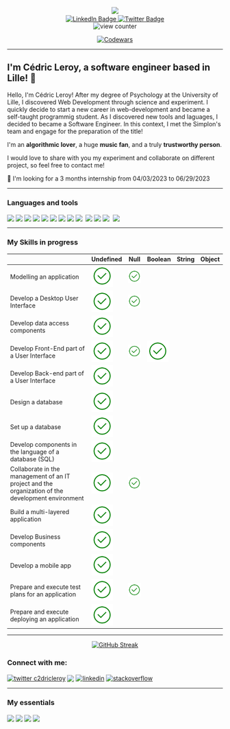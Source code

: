<div id="header" align="center">
  <img src="https://media.giphy.com/media/fAmnJKCwuXtDiEhNwg/giphy-downsized.gif" width="200"/>  
  
</div>
<div id="badges" align="center">
  <a href="https://www.linkedin.com/in/cdric2leroy/">
    <img src="https://img.shields.io/badge/LinkedIn-blue?style=for-the-badge&logo=linkedin&logoColor=white" alt="LinkedIn Badge"/>
  </a>
  <a href="https://twitter.com/Cdric2Leroy">
    <img src="https://img.shields.io/badge/Twitter-blue?style=for-the-badge&logo=twitter&logoColor=white" alt="Twitter Badge"/>
  </a>
</div>
<div id="viewCounter" align="center">
  <img src="https://komarev.com/ghpvc/?username=C2dricLeroy&style=flat-square&color=blue" alt="view counter"/>
  
  [![Codewars](https://www.codewars.com/users/CedricLeroy/badges/large)](https://www.codewars.com/users/CedricLeroy)
</div>  

___


## I'm **Cédric Leroy**, a software engineer based in Lille! :running:

Hello, I'm Cédric Leroy! After my degree of Psychology at the University of Lille, I discovered Web Development through science and experiment. I quickly decide to start a new career in web-development and became a self-taught programmig student. As I discovered new tools and laguages, I decided to became a Software Engineer. In this context, I met the Simplon's team and engage for the preparation of the title! 

I'm an **algorithmic lover**, a huge **music fan**, and a truly **trustworthy person**. 

I would love to share with you my experiment and collaborate on different project, so feel free to contact me! 

🔎 I'm looking for a 3 months internship from 04/03/2023 to 06/29/2023

___

<h3>Languages and tools</h3>

<div>
  <img align="center" src="https://img.shields.io/badge/HTML5-E34F26?style=for-the-badge&logo=html5&logoColor=white">
  <img align="center" src="https://img.shields.io/badge/CSS3-1572B6?style=for-the-badge&logo=css3&logoColor=white">
  <img align="center" src="https://img.shields.io/badge/JavaScript-F7DF1E?style=for-the-badge&logo=javascript&logoColor=black">
  <img align="center" src="https://img.shields.io/badge/TypeScript-007ACC?style=for-the-badge&logo=typescript&logoColor=white">
  <img align="center" src="https://img.shields.io/badge/Sass-CC6699?style=for-the-badge&logo=sass&logoColor=white">
  <img align="center" src="https://img.shields.io/badge/Python-14354C?style=for-the-badge&logo=python&logoColor=white">
  <img align="center" src="https://img.shields.io/badge/Node.js-43853D?style=for-the-badge&logo=node.js&logoColor=white">
  <img align="center" src="https://img.shields.io/badge/Markdown-000000?style=for-the-badge&logo=markdown&logoColor=white">
  <img align="center" src="https://img.shields.io/badge/Bootstrap-563D7C?style=for-the-badge&logo=bootstrap&logoColor=white">
  <img align="center src="https://img.shields.io/badge/Material--UI-0081CB?style=for-the-badge&logo=material-ui&logoColor=white">
  <img align="center" src="https://img.shields.io/badge/jQuery-0769AD?style=for-the-badge&logo=jquery&logoColor=white">
  <img align="center" src="https://img.shields.io/badge/SQLite-07405E?style=for-the-badge&logo=sqlite&logoColor=white">
  <img align="center" src="https://img.shields.io/badge/mocha.js-323330?style=for-the-badge&logo=mocha&logoColor=Brown">
  <img align="center src="https://img.shields.io/badge/GitHub-100000?style=for-the-badge&logo=github&logoColor=white">
  
  <img align="center" src="https://img.shields.io/badge/Linux_Mint-87CF3E?style=for-the-badge&logo=linux-mint&logoColor=white">
  
</div>

___ 

<h3>My Skills in progress</h3>

|                                                                                                    	| Undefined                                     	| Null 	| Boolean 	| String 	| Object 	|
|----------------------------------------------------------------------------------------------------	|-----------------------------------------------	|------	|---------	|--------	|--------	|
| Modelling an application                                                                           	| <img src="Noun_Project_tick_icon_675776_cc.svg" width="50"> 	| <img src="Noun_Project_tick_icon_675776_cc.svg" width="50">     	|         	|        	|        	|
| Develop a Desktop User Interface                                                                   	| <img src="Noun_Project_tick_icon_675776_cc.svg" width="50"> 	| <img src="Noun_Project_tick_icon_675776_cc.svg" width="50">     	|         	|        	|        	|
| Develop data access components                                                                     	| <img src="Noun_Project_tick_icon_675776_cc.svg" width="50"> 	|      	|         	|        	|        	|
| Develop Front-End part of a User Interface                                                         	| <img src="Noun_Project_tick_icon_675776_cc.svg" width="50"> 	| <img src="Noun_Project_tick_icon_675776_cc.svg" width="50">     	| <img src="Noun_Project_tick_icon_675776_cc.svg" width="50">        	|        	|        	|
| Develop Back-end part of a User Interface                                                          	| <img src="Noun_Project_tick_icon_675776_cc.svg" width="50"> 	|      	|         	|        	|        	|
| Design a database                                                                                  	| <img src="Noun_Project_tick_icon_675776_cc.svg" width="50"> 	|      	|         	|        	|        	|
| Set up a database                                                                                  	| <img src="Noun_Project_tick_icon_675776_cc.svg" width="50"> 	|      	|         	|        	|        	|
| Develop components in the language of a database (SQL)                                             	| <img src="Noun_Project_tick_icon_675776_cc.svg" width="50"> 	|      	|         	|        	|        	|
| Collaborate in the management of an IT project and the organization of the development environment 	| <img src="Noun_Project_tick_icon_675776_cc.svg" width="50"> 	| <img src="Noun_Project_tick_icon_675776_cc.svg" width="50">     	|         	|        	|        	|
| Build a multi-layered application                                                                  	| <img src="Noun_Project_tick_icon_675776_cc.svg" width="50"> 	|      	|         	|        	|        	|
| Develop Business components                                                                        	| <img src="Noun_Project_tick_icon_675776_cc.svg" width="50"> 	|      	|         	|        	|        	|
| Develop a mobile app                                                                               	| <img src="Noun_Project_tick_icon_675776_cc.svg" width="50"> 	|      	|         	|        	|        	|
| Prepare and execute test plans for an application                                                  	| <img src="Noun_Project_tick_icon_675776_cc.svg" width="50"> 	| <img src="Noun_Project_tick_icon_675776_cc.svg" width="50">     	|         	|        	|        	|
| Prepare and execute deploying an application                                                       	| <img src="Noun_Project_tick_icon_675776_cc.svg" width="50"> 	|      	|         	|        	|        	|


___ 
<div align="center">

[![GitHub Streak](http://github-readme-streak-stats.herokuapp.com?user=C2dricLeroy&theme=github-dark&hide_border=true)](https://git.io/streak-stats)
</div>

<div align = "center">

</div>

<h3 align="left">Connect with me:</h3>
<p align="left">
<a href="https://twitter.com/Cdric2Leroy" target="_blank"><img align="center" src="https://img.shields.io/badge/Twitter-1DA1F2?style=for-the-badge&logo=twitter&logoColor=white" alt="twitter c2dricleroy" /></a>
  <a href="mailto:pro.cedricleroy@gmail.com?"><img src="https://img.shields.io/badge/gmail-%23DD0031.svg?&style=for-the-badge&logo=gmail&logoColor=white" align="center"/></a>
<a href="https://www.linkedin.com/in/cdric2leroy/" target="_blank">
  <img align="center" src="https://img.shields.io/badge/LinkedIn-0077B5?style=for-the-badge&logo=linkedin&logoColor=white" alt="linkedin"/></a>
<a href="https://stackoverflow.com/users/19710061/c%c3%a9dric-leroy" target=_blank"><img align="center" src="https://img.shields.io/badge/Stack_Overflow-FE7A16?style=for-the-badge&logo=stack-overflow&logoColor=white" alt="stackoverflow"/></a>
</p>


___

<h3> My essentials </h3>
<img align="center" src="https://img.shields.io/badge/Tidal-000000?style=for-the-badge&logo=Tidal&logoColor=white">
<img align="center" src="https://img.shields.io/badge/MDN_Web_Docs-black?style=for-the-badge&logo=mdnwebdocs&logoColor=white">
<img align="center" src="https://img.shields.io/badge/Visual_Studio_Code-0078D4?style=for-the-badge&logo=visual%20studio%20code&logoColor=white">
<img align="center" src="https://img.shields.io/badge/Brave-FF1B2D?style=for-the-badge&logo=Brave&logoColor=white">

